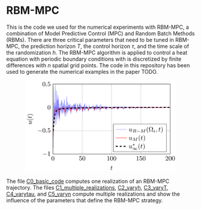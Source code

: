 # RBM-MPC

This is the code we used for the numerical experiments with RBM-MPC, a combination of Model Predictive Control (MPC) and Random Batch Methods (RBMs). 
There are three critical parameters that need to be tuned in RBM-MPC, the prediction horizon $T$, the control horizon $\tau$, and the time scale of the randomization $h$. 
The RBM-MPC algorithm is applied to control a heat equation with periodic boundary conditions with is discretized by finite differences with $n$ spatial grid points. 
The code in this repository has been used to generate the numerical examples in the paper TODO. 

<p align="center">
<img src="https://github.com/danielveldman/rbm-mpc/blob/main/Figure.PNG" width="80%" height="80%" >
</p>

The file [C0_basic_code](C0_basic_code) computes one realization of an RBM-MPC trajectory. 
The files [C1_multiple_realizations](C1_multiple_realizations), [C2_varyh](C2_varyh), [C3_varyT](C3_varyT), [C4_varytau](C4_varytau), 
and [C5_varyn](C5_varyn) compute multiple realizations and show the influence of the parameters that define the RBM-MPC strategy. 
